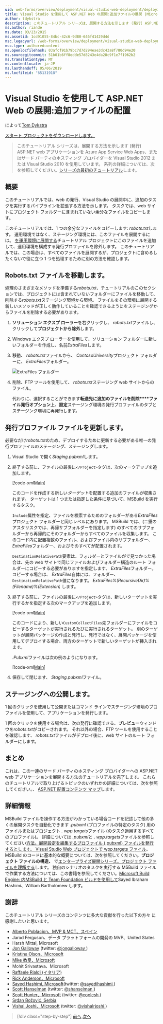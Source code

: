 ```yaml
---
uid: web-forms/overview/deployment/visual-studio-web-deployment/deploying-extra-files
title: Visual Studio を使用して ASP.NET Web の展開:追加ファイルの展開 |Microsoft Docs
author: tdykstra
description: このチュートリアル シリーズは、展開する方法を示します (発行) ASP.NET web アプリケーションを Azure App Service Web Apps、またはサード パーティのホスティング プロバイダーを使用して、.
ms.author: riande
ms.date: 03/23/2015
ms.assetid: 1cd91055-84bc-42c6-9d80-646f41429d4d
msc.legacyurl: /web-forms/overview/deployment/visual-studio-web-deployment/deploying-extra-files
msc.type: authoredcontent
ms.openlocfilehash: 03afcf91b79bc7d7d294eae3dc43a8f780d94e20
ms.sourcegitcommit: 51b01b6ff8edde57d8243e4da28c9f1e7f1962b2
ms.translationtype: MT
ms.contentlocale: ja-JP
ms.lasthandoff: 05/06/2019
ms.locfileid: "65131918"
---
```

# <a name="aspnet-web-deployment-using-visual-studio-deploying-extra-files"></a>Visual Studio を使用して ASP.NET Web の展開:追加ファイルの配置

によって[Tom Dykstra](https://github.com/tdykstra)

[スタート プロジェクトをダウンロードします。](http://go.microsoft.com/fwlink/p/?LinkId=282627)

> このチュートリアル シリーズは、展開する方法を示します (発行) ASP.NET web アプリケーションを Azure App Service Web Apps、またはサード パーティのホスティング プロバイダーを Visual Studio 2012 または Visual Studio 2010 を使用しています。 系列の詳細については、次を参照してください。[シリーズの最初のチュートリアル](introduction.md)します。

## <a name="overview"></a>概要

このチュートリアルでは、web の発行、Visual Studio の展開中に、追加のタスクを実行するパイプラインを拡張する方法を示します。 タスクでは、web サイトにプロジェクト フォルダーに含まれていない余分なファイルをコピーします。

このチュートリアルでは、1 つの余分なファイルをコピーします: *robots.txt*します。 運用環境ではなく、ステージング環境には、このファイルを展開するには。 [を運用環境に展開する](deploying-to-production.md)チュートリアル プロジェクトにこのファイルを追加して、運用環境を構成する発行プロファイルを除外します。 このチュートリアルでは、この場合は、すべてのファイルを展開するが、プロジェクトに含めるしたくないで役に立つ 1 つを処理するために別の方法を確認します。

## <a name="move-the-robotstxt-file"></a>Robots.txt ファイルを移動します。

処理のさまざまなメソッドを準備する*robots.txt*、チュートリアルのこのセクションでは、プロジェクトには含まれていないフォルダーにファイルを移動して、削除する*robots.txt*ステージング環境から環境。 ファイルをその環境に展開する新しいメソッドが正しく動作していることを確認できるようにをステージングからファイルを削除する必要があります。

1. **ソリューション エクスプ ローラー**を右クリックし、 *robots.txt*ファイルし、クリックして**プロジェクトから除外**します。
2. Windows エクスプ ローラーを使用して、ソリューション フォルダーに新しいフォルダーを作成し、名前*ExtraFiles*します。
3. 移動、 *robots.txt*ファイルから、 *ContosoUniversity*プロジェクト フォルダーに、 *ExtraFiles*フォルダー。

    ![ExtraFiles フォルダー](deploying-extra-files/_static/image1.png)
4. 削除、FTP ツールを使用して、 *robots.txt*ステージング web サイトからのファイル。

    代わりに、選択することができます**転送先に追加のファイルを削除****ファイル発行オプション**上、**設定**ステージング環境の発行プロファイルのタブとステージング環境に再発行します。

## <a name="update-the-publish-profile-file"></a>発行プロファイル ファイルを更新します。

必要なだけ*robots.txt*のため、デプロイするために更新する必要がある唯一の発行プロファイルのステージング、ステージングします。

1. Visual Studio で開く*Staging.pubxml*します。
2. 終了する前に、ファイルの最後に`</Project>`タグは、次のマークアップを追加します。

    [!code-xml[Main](deploying-extra-files/samples/sample1.xml)]

    このコードを作成する新しい*ターゲット*を配置する追加のファイルが収集されます。 ターゲットは 1 つまたは指定した条件に基づいて、MSBuild を実行するタスク。

    `Include`属性を指定、ファイルを検索するためのフォルダーがある*ExtraFiles*プロジェクト フォルダーと同じレベルにあります。 MSBuild では、(二重のアスタリスクでは、再帰サブフォルダーを指定します) のすべてのサブフォルダーから再帰的にそのフォルダーからすべてのファイルを収集します。 このコード内に配置複数のファイル、およびファイル内のサブフォルダー、 *ExtraFiles*フォルダー、およびそのすべてが配置されます。

    `DestinationRelativePath`要素は、フォルダーとファイルがで見つかった場合は、先の web サイトで同じファイルおよびフォルダー構造のルート フォルダーにコピーする必要がありますを指定します、 *ExtraFiles*フォルダー。 コピーする場合は、 *ExtraFiles*自体には、フォルダー、`DestinationRelativePath`値になります。 *ExtraFiles\%(RecursiveDir)%(Filename)%(Extension)* します。
3. 終了する前に、ファイルの最後に`</Project>`タグは、新しいターゲットを実行するかを指定する次のマークアップを追加します。

    [!code-xml[Main](deploying-extra-files/samples/sample2.xml)]

    このコードにより、新しい`CustomCollectFiles`先フォルダーにファイルをコピーするターゲットが実行されるたびに実行されるターゲット。 別のターゲットが展開パッケージの作成と発行し、発行ではなく、展開パッケージを使用してデプロイする場合、両方のターゲットで新しいターゲットが挿入されます。

    *.Pubxml*ファイルは次の例のようになります。

    [!code-xml[Main](deploying-extra-files/samples/sample3.xml?highlight=53-71)]
4. 保存して閉じます、 *Staging.pubxml*ファイル。

## <a name="publish-to-staging"></a>ステージングへの公開します。

1 回のクリックを使用して公開またはコマンド ラインでステージング環境のプロファイルを使用して、アプリケーションを発行します。

1 回のクリックを使用する場合は、次の発行に確認できる、**プレビュー**ウィンドウを*robots.txt*がコピーされます。 それ以外の場合、FTP ツールを使用することを確認します、 *robots.txt*ファイルがデプロイ後に、web サイトのルート フォルダーにします。

## <a name="summary"></a>まとめ

これは、この一連のサード パーティのホスティング プロバイダーへの ASP.NET web アプリケーションを展開する方法のチュートリアルを完了します。 これらのチュートリアルで取り上げるトピックのいずれかの詳細については、次を参照してください。、 [ASP.NET 配置コンテンツ マップ](https://go.microsoft.com/fwlink/p/?LinkId=282413)します。

## <a name="more-information"></a>詳細情報

MSBuild ファイルを操作する方法がわかっている場合コードを記述して他の多くの展開タスクを自動化できます *.pubxml* (プロファイルの特定のタスク) 用のファイルまたはプロジェクト *. wpp.targets*ファイル (のタスク適用するすべてのプロファイル)。 詳細については *.pubxml*と *. wpp.targets*ファイルを参照してください[方法。展開設定を編集するプロファイル (.pubxml) ファイルを発行するとします。 Visual Studio Web プロジェクトで wpp.targets ファイル](https://msdn.microsoft.com/library/ff398069)。 MSBuild のコードに基本的な概要については、次を参照してください。**プロジェクト ファイルの構造、** で[エンタープライズ展開シリーズ。プロジェクト ファイルを理解する](../web-deployment-in-the-enterprise/understanding-the-project-file.md)します。 独自のシナリオのタスクを実行する MSBuild ファイルで作業する方法については、この書籍を参照してください。[Microsoft Build Engine: 内MSBuild と Team Foundation ビルドを使用して](http://msbuildbook.com)Sayed Ibraham Hashimi、William Bartholomew します。

## <a name="acknowledgements"></a>謝辞

このチュートリアル シリーズのコンテンツに多大な貢献を行った以下の方々 に感謝したいと思います。

- [Alberto Poblacion、MVP &amp; MCT、スペイン](https://mvp.microsoft.com/mvp/Alberto%20Poblacion%20Bolano-36772)
- Jarod Ferguson、データ プラットフォームの開発の MVP、United States
- Harsh Mittal, Microsoft
- [Jon Galloway](https://weblogs.asp.net/jgalloway) (twitter: [ @jongalloway ](http://twitter.com/jongalloway))
- [Kristina Olson、Microsoft](https://blogs.iis.net/krolson/default.aspx)
- [Mike 教皇、Microsoft](http://www.mikepope.com/blog/DisplayBlog.aspx)
- Mohit Srivastava、Microsoft
- [Raffaele Rialdi (イタリア)](http://www.iamraf.net/)
- [Rick Anderson、Microsoft](https://blogs.msdn.com/b/rickandy/)
- [Sayed Hashimi, Microsoft](http://sedodream.com/default.aspx)(twitter: [ @sayedihashimi ](http://twitter.com/sayedihashimi))
- [Scott Hanselman](http://www.hanselman.com/blog/) (twitter: [ @shanselman ](http://twitter.com/shanselman))
- [Scott Hunter、Microsoft](https://blogs.msdn.com/b/scothu/) (twitter: [ @coolcsh ](http://twitter.com/coolcsh))
- [Srđan Božović, Serbia](http://msforge.net/blogs/zmajcek/)
- [Vishal Joshi、Microsoft](http://vishaljoshi.blogspot.com/) (twitter: [ @vishalrjoshi ](http://twitter.com/vishalrjoshi))

> [!div class="step-by-step"]
> [前へ](command-line-deployment.md)
> [次へ](troubleshooting.md)
